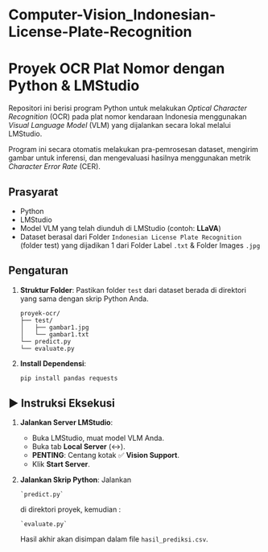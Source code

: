 # Computer-Vision_Indonesian-License-Plate-Recognition

# Proyek OCR Plat Nomor dengan Python & LMStudio

Repositori ini berisi program Python untuk melakukan *Optical Character Recognition* (OCR) pada plat nomor kendaraan Indonesia menggunakan *Visual Language Model* (VLM) yang dijalankan secara lokal melalui LMStudio.

Program ini secara otomatis melakukan pra-pemrosesan dataset, mengirim gambar untuk inferensi, dan mengevaluasi hasilnya menggunakan metrik *Character Error Rate* (CER).

## Prasyarat

- Python
- LMStudio
- Model VLM yang telah diunduh di LMStudio (contoh: **LLaVA**)
- Dataset berasal dari Folder `Indonesian License Plate Recognition` (folder test) yang dijadikan 1 dari Folder Label `.txt` &  Folder Images `.jpg`

## Pengaturan 

1.  **Struktur Folder**: Pastikan folder `test` dari dataset berada di direktori yang sama dengan skrip Python Anda.
    ```
    proyek-ocr/
    ├── test/
    │   ├── gambar1.jpg
    │   └── gambar1.txt
    └── predict.py
    └── evaluate.py
    ```

2.  **Install Dependensi**:
    ```bash
    pip install pandas requests
    ```

## ▶️ Instruksi Eksekusi

1.  **Jalankan Server LMStudio**:
    - Buka LMStudio, muat model VLM Anda.
    - Buka tab **Local Server** (↔️).
    - **PENTING**: Centang kotak ✅ **Vision Support**.
    - Klik **Start Server**.

2.  **Jalankan Skrip Python**:
    Jalankan
    ```
    `predict.py` 
    ```
    
    di direktori proyek, kemudian :
    
    ```  
    `evaluate.py`
    ```
    
    Hasil akhir akan disimpan dalam file `hasil_prediksi.csv`.
